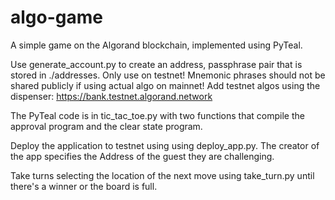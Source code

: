 # algo-game

A simple game on the Algorand blockchain, implemented using PyTeal.

Use generate_account.py to create an address, passphrase pair that is stored in ./addresses. 
Only use on testnet! Mnemonic phrases should not be shared publicly if using actual algo on mainnet!
Add testnet algos using the dispenser: https://bank.testnet.algorand.network

The PyTeal code is in tic_tac_toe.py with two functions that compile the approval program and the clear state program.

Deploy the application to testnet using using deploy_app.py. The creator of the app specifies the Address of the guest they are challenging.

Take turns selecting the location of the next move using take_turn.py until there's a winner or the board is full.
